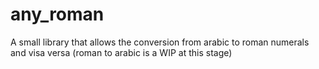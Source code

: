# any_roman

A small library that allows the conversion from arabic to roman numerals and
visa versa (roman to arabic is a WIP at this stage)
